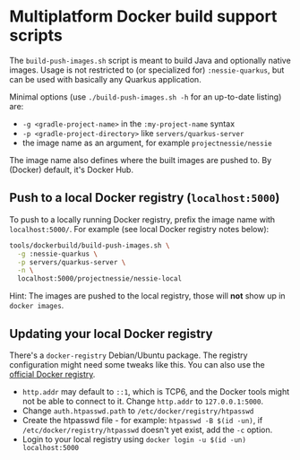 # Multiplatform Docker build support scripts

The `build-push-images.sh` script is meant to build Java and optionally native images. Usage is not
restricted to (or specialized for) `:nessie-quarkus`, but can be used with basically any Quarkus
application.

Minimal options (use `./build-push-images.sh -h` for an up-to-date listing) are:

* `-g <gradle-project-name>` in the `:my-project-name` syntax
* `-p <gradle-project-directory>` like `servers/quarkus-server`
* the image name as an argument, for example `projectnessie/nessie`

The image name also defines where the built images are pushed to. By (Docker) default, it's Docker
Hub.

## Push to a local Docker registry (`localhost:5000`)

To push to a locally running Docker registry, prefix the image name with `localhost:5000/`. For
example (see local Docker registry notes below):

```bash
tools/dockerbuild/build-push-images.sh \
  -g :nessie-quarkus \
  -p servers/quarkus-server \
  -n \
  localhost:5000/projectnessie/nessie-local
```

Hint: The images are pushed to the local registry, those will **not** show up in `docker images`.

## Updating your local Docker registry

There's a `docker-registry` Debian/Ubuntu package. The registry configuration might need some tweaks
like this. You can also use
the [official Docker registry](https://docs.docker.com/registry/deploying/).

* `http.addr` may default to `::1`, which is TCP6, and the Docker tools might not be able to connect
  to it.
  Change `http.addr` to `127.0.0.1:5000`.
* Change `auth.htpasswd.path` to `/etc/docker/registry/htpasswd`
* Create the htpasswd file - for example: `htpasswd -B $(id -un)`,
  if `/etc/docker/registry/htpasswd` doesn't yet exist, add the `-c` option.
* Login to your local registry using `docker login -u $(id -un) localhost:5000`
